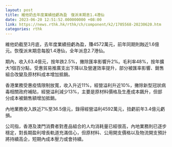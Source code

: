 ```yaml
---
layout: post
title: 維他奶去年度業績扭虧為盈　復派末期息1.4港仙
date: 2023-06-20 12:51:52.000000000 +08:00
link: https://news.rthk.hk/rthk/ch/component/k2/1705568-20230620.htm
categories: rthk
---
```


維他奶截至3月底，去年度業績扭虧為盈，賺4572萬元，前年同期則蝕近1.6億元。恢復派末期息每股1.4港仙，全年派息2.7港仙。

期內，收入63.4億元，按年跌2.5%，撇除匯率影響升2%。毛利率48%，按年擴大1個百分點，受惠貿易推廣支出下降以及營運效率提升，部分被匯率影響、銷售組合改變及原材料成本增加抵銷。

香港業務受惠疫情限制放寬，收入升近11%，經營溢利升近10%，撇除新型冠狀病毒相關政府補貼，經營溢利減少13%，主要是原材料價格及生產成本飆升，但部分成本被銷售額增加抵銷。

內地業務收入跌近7%至36.5億元，錄得經營溢利4592萬元，扭虧前年3.4億元虧損。

公司指，香港及澳門消費者對產品組合的人均消耗量已經很高，內地業務則已逐步穩定，對長期盈利增長軌道充滿信心，但原材料、公用開支價格以及物流開支預計將持續高企，短期內成本壓力或會持續。
